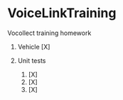 # VoiceLinkTraining
Vocollect training homework

1. Vehicle
[X]

2. Unit tests
	1. [X]
	2. [X]
	3. [X]
